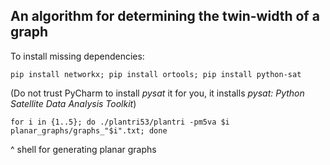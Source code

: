 ## An algorithm for determining the twin-width of a graph

To install missing dependencies:

`
pip install networkx;
pip install ortools;
pip install python-sat
`

(Do not trust PyCharm to install *pysat* it for you, it installs *pysat: Python Satellite Data Analysis Toolkit*)

`
for i in {1..5}; do ./plantri53/plantri -pm5va $i planar_graphs/graphs_"$i".txt; done
`

^ shell for generating planar graphs
